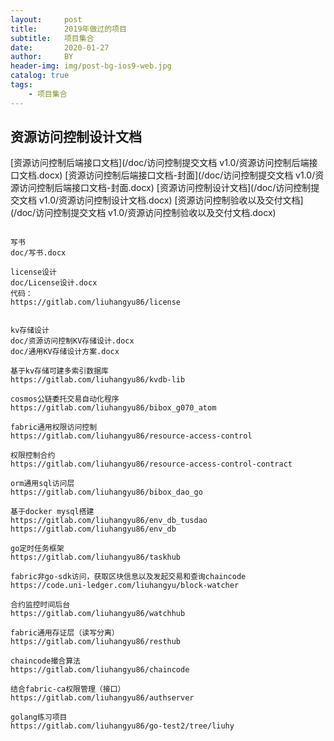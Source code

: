 ```yaml
---
layout:     post
title:      2019年做过的项目
subtitle:   项目集合
date:       2020-01-27
author:     BY
header-img: img/post-bg-ios9-web.jpg
catalog: true
tags:
    - 项目集合
---
```


## 资源访问控制设计文档  
[资源访问控制后端接口文档](/doc/访问控制提交文档 v1.0/资源访问控制后端接口文档.docx) 
[资源访问控制后端接口文档-封面](/doc/访问控制提交文档 v1.0/资源访问控制后端接口文档-封面.docx) 
[资源访问控制设计文档](/doc/访问控制提交文档 v1.0/资源访问控制设计文档.docx) 
[资源访问控制验收以及交付文档](/doc/访问控制提交文档 v1.0/资源访问控制验收以及交付文档.docx) 
  
```

写书
doc/写书.docx

license设计
doc/License设计.docx
代码：
https://gitlab.com/liuhangyu86/license


kv存储设计
doc/资源访问控制KV存储设计.docx
doc/通用KV存储设计方案.docx

基于kv存储可建多索引数据库
https://gitlab.com/liuhangyu86/kvdb-lib

cosmos公链委托交易自动化程序
https://gitlab.com/liuhangyu86/bibox_g070_atom

fabric通用权限访问控制
https://gitlab.com/liuhangyu86/resource-access-control

权限控制合约
https://gitlab.com/liuhangyu86/resource-access-control-contract

orm通用sql访问层
https://gitlab.com/liuhangyu86/bibox_dao_go

基于docker mysql搭建
https://gitlab.com/liuhangyu86/env_db_tusdao
https://gitlab.com/liuhangyu86/env_db

go定时任务框架
https://gitlab.com/liuhangyu86/taskhub

fabric非go-sdk访问，获取区块信息以及发起交易和查询chaincode
https://code.uni-ledger.com/liuhangyu/block-watcher

合约监控时间后台
https://gitlab.com/liuhangyu86/watchhub

fabric通用存证层（读写分离）
https://gitlab.com/liuhangyu86/resthub

chaincode撮合算法
https://gitlab.com/liuhangyu86/chaincode

结合fabric-ca权限管理（接口）
https://gitlab.com/liuhangyu86/authserver

golang练习项目
https://gitlab.com/liuhangyu86/go-test2/tree/liuhy


```